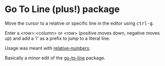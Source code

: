 # Go To Line (plus!) package
Move the cursor to a relative or specific line in the editor using <kbd>ctrl-g</kbd>.

Enter a \<row\>:\<column\> or \<row\> (positive moves down, negative moves up) and add a 'l' as a prefix to jump to a literal line.

Usage was meant with [relative-numbers](https://atom.io/packages/relative-numbers).

Basically a minor edit of the [go-to-line](https://github.com/atom/go-to-line) package.
